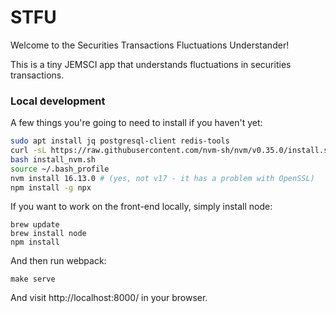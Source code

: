 # STFU

Welcome to the Securities Transactions Fluctuations Understander!

This is a tiny JEMSCI app that understands fluctuations in securities transactions.
 
### Local development

A few things you're going to need to install if you haven't yet:

```bash
sudo apt install jq postgresql-client redis-tools 
curl -sL https://raw.githubusercontent.com/nvm-sh/nvm/v0.35.0/install.sh -o install_nvm.sh
bash install_nvm.sh
source ~/.bash_profile
nvm install 16.13.0 # (yes, not v17 - it has a problem with OpenSSL)
npm install -g npx
```

If you want to work on the front-end locally, simply install node:
```
brew update
brew install node
npm install
```

And then run webpack:
```
make serve
```

And visit http://localhost:8000/ in your browser.
